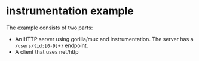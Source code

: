 # instrumentation example

The example consists of two parts:

* An HTTP server using gorilla/mux and instrumentation. The server has a
`/users/{id:[0-9]+}` endpoint. 
* A client that uses net/http

